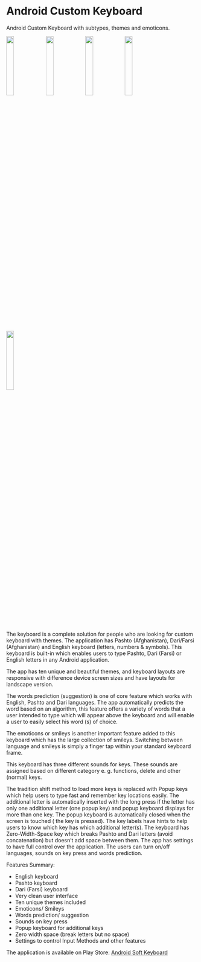 # Android Custom Keyboard
Android Custom Keyboard with subtypes, themes and emoticons.

<img src="https://lh3.googleusercontent.com/uJYQkKG-4Gu5DeAY4UzPfdRf9NndQFucfQeiCTpyEcuQiOgVjMA6qJjC2-YLxVToFyk=h900" width="20%"/>  <img src="https://lh3.googleusercontent.com/_sekIj9dkJLiJ-_38dx8pt93N04UKXCa-fEgEVWXyhPP6hSZauZj4g1tLVCIvZ3N1Ftj=h900" width="20%"/>  <img src="https://lh3.googleusercontent.com/9gRwwBYrQRKN74JRhxX-1H26cwRm2sVDHeioWBxpmjZECYzjbseVHcDQEqM7Irg4ZfA=h900" width="20%"/>  <img src="https://lh3.googleusercontent.com/84cxfDjs6R5FWdx5zSVvOjUFNgTOru-hqwcHkeDqT7e3A3ssHbMXnwPdOlozAfSVt1NB=h900" width="20%"/>  <img src="https://lh3.googleusercontent.com/me93HPefOejoxCMJcwFwpudCMKsNX7dE5b85YZ4wwIDXUO54-5woe1H8YmnMnxg7Sw=h900" width="20%"/>  

The keyboard is a complete solution for people who are looking for custom keyboard with themes. The application has Pashto (Afghanistan), Dari/Farsi (Afghanistan) and English keyboard (letters, numbers & symbols). This keyboard is built-in which enables users to type Pashto, Dari (Farsi) or English letters in any Android application. 

The app has ten unique and beautiful themes, and keyboard layouts are responsive with difference device screen sizes and have layouts for landscape version.

The words prediction (suggestion) is one of core feature which works with English, Pashto and Dari languages. The app automatically predicts the word based on an algorithm, this feature offers a variety of words that a user intended to type which will appear above the keyboard and will enable a user to easily select his word (s) of choice.

The emoticons or smileys is another important feature added to this keyboard which has the large collection of smileys. Switching between language and smileys is simply a finger tap within your standard keyboard frame. 

This keyboard has three different sounds for keys. These sounds are assigned based on different category e. g. functions, delete and other (normal) keys.

The tradition shift method to load more keys is replaced with Popup keys which help users to type fast and remember key locations easily. The additional letter is automatically inserted with the long press if the letter has only one additional letter (one popup key) and popup keyboard displays for more than one key. The popup keyboard is automatically closed when the screen is touched ( the key is pressed). The key labels have hints to help users to know which key has which additional letter(s).
The keyboard has Zero-Width-Space key which breaks Pashto and Dari letters (avoid concatenation) but doesn’t add space between them.
The app has settings to have full control over the application. The users can turn on/off languages, sounds on key press and words prediction.

Features Summary:
<ul>
<li>English keyboard</li>
<li>Pashto keyboard</li>
<li>Dari (Farsi) keyboard</li>
<li>Very clean user interface</li>
<li>Ten unique themes included</li>
<li>Emoticons/ Smileys</li>
<li>Words prediction/ suggestion</li>
<li>Sounds on key press</li>
<li>Popup keyboard for additional keys</li>
<li>Zero width space (break letters but no space)</li>
<li>Settings to control Input Methods and other features</li>
</ul>

The application is available on Play Store: <a href="https://play.google.com/store/apps/details?id=com.sunzala.afghankeyboard" >Android Soft Keyboard</a>

